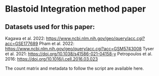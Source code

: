 # Blastoid Integration method paper


## Datasets used for this paper:

Kagawa et al. 2022: https://www.ncbi.nlm.nih.gov/geo/query/acc.cgi?acc=GSE177689
Pham et al. 2022: https://www.ncbi.nlm.nih.gov/geo/query/acc.cgi?acc=GSM5743008
Tyser et al. 2021: https://doi.org/10.1038/s41586-021-04158-y
Petropoulos et al. 2016: https://doi.org/10.1016/j.cell.2016.03.023

The count matrix and metadata to follow the script are available here.

